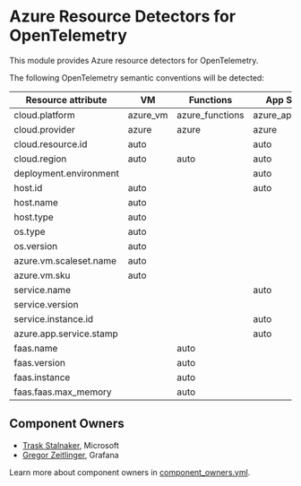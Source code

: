 # Azure Resource Detectors for OpenTelemetry

This module provides Azure resource detectors for OpenTelemetry.

The following OpenTelemetry semantic conventions will be detected:

| Resource attribute      | VM       | Functions       | App Service       | Containers           |
|-------------------------|----------|-----------------|-------------------|----------------------|
| cloud.platform          | azure_vm | azure_functions | azure_app_service | azure_container_apps |
| cloud.provider          | azure    | azure           | azure             | azure                |
| cloud.resource.id       | auto     |                 | auto              |                      |
| cloud.region            | auto     | auto            | auto              |                      |
| deployment.environment  |          |                 | auto              |                      |
| host.id                 | auto     |                 | auto              |                      |
| host.name               | auto     |                 |                   |                      |
| host.type               | auto     |                 |                   |                      |
| os.type                 | auto     |                 |                   |                      |
| os.version              | auto     |                 |                   |                      |
| azure.vm.scaleset.name  | auto     |                 |                   |                      |
| azure.vm.sku            | auto     |                 |                   |                      |
| service.name            |          |                 | auto              | auto                 |
| service.version         |          |                 |                   | auto                 |
| service.instance.id     |          |                 | auto              | auto                 |
| azure.app.service.stamp |          |                 | auto              |                      |
| faas.name               |          | auto            |                   |                      |
| faas.version            |          | auto            |                   |                      |
| faas.instance           |          | auto            |                   |                      |
| faas.faas.max_memory    |          | auto            |                   |                      |

## Component Owners

- [Trask Stalnaker](https://github.com/trask), Microsoft
- [Gregor Zeitlinger](https://github.com/zeitlinger), Grafana

Learn more about component owners in [component_owners.yml](../.github/component_owners.yml).
